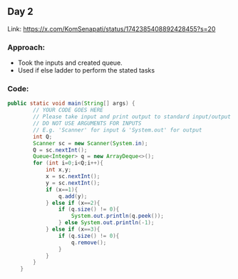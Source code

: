 ## Day 2

Link: https://x.com/KomSenapati/status/1742385408892428455?s=20

### Approach:

- Took the inputs and created queue.
- Used if else ladder to perform the stated tasks

### Code:

```java
public static void main(String[] args) {
        // YOUR CODE GOES HERE
        // Please take input and print output to standard input/output (stdin/stdout)
        // DO NOT USE ARGUMENTS FOR INPUTS
        // E.g. 'Scanner' for input & 'System.out' for output
        int Q;
        Scanner sc = new Scanner(System.in);
        Q = sc.nextInt();
        Queue<Integer> q = new ArrayDeque<>();
        for (int i=0;i<Q;i++){
            int x,y;
            x = sc.nextInt();
            y = sc.nextInt();
            if (x==1){
                q.add(y);
            } else if (x==2){
                if (q.size() != 0){
                    System.out.println(q.peek());
                } else System.out.println(-1);
            } else if (x==3){
                if (q.size() != 0){
                    q.remove();
                }
            }
        }
    }
```
